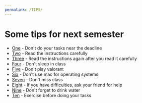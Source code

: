 ```yaml
---
permalink: /TIPS/
---
```


# Some tips for next semester
- [One](https://media.istockphoto.com/photos/man-sitting-on-sofa-reading-book-picture-id457207765?k=20&m=457207765&s=612x612&w=0&h=cz354f87Y66F2_P6AHcJTh08FobLR11c-VoUNcJYYDA=) - Don't do your tasks near the deadline
- [Two](https://media.istockphoto.com/photos/man-sitting-on-sofa-reading-book-picture-id457207765?k=20&m=457207765&s=612x612&w=0&h=cz354f87Y66F2_P6AHcJTh08FobLR11c-VoUNcJYYDA=) - Read the instructions carefully
- [Three](https://media.istockphoto.com/photos/man-sitting-on-sofa-reading-book-picture-id457207765?k=20&m=457207765&s=612x612&w=0&h=cz354f87Y66F2_P6AHcJTh08FobLR11c-VoUNcJYYDA=) - Read the instructions again after you read it carefully
- [Four](https://storyblok-image.ef.com/unsafe/750x375/filters:focal(375x210:376x211):quality(90)/f/60990/750x420/75c6b3b37b/scan2-750x420.jpg) - Don't sleep in class
- [Five](https://awsimages.detik.net.id/community/media/visual/2019/09/17/fe15c699-a954-4aad-9bc7-806c33710790.jpeg?w=700&q=90) - Don't play valorant
- [Six](https://www.youtube.com/watch?v=947op8yKJRY&ab_channel=LinusTechTips) - Don't use mac for operating systems
- [Seven](https://image.freepik.com/free-photo/pleased-good-looking-happy-man-with-ginger-hair-brislte-showing-thumbs-up-smiling-broadly-giving-positive-feedback-sharing-his-positive-opinion-grey-wall_176420-27439.jpg) - Don't miss class
- [Eight](https://previews.123rf.com/images/lakshmiprasad/lakshmiprasad2002/lakshmiprasad200200024/140245995-concept-of-fake-hug-friendship-embracing-young-hypocritical-boy-embracing-a-friend-at-outdoors-frien.jpg) - If you have difficulties, ask your friend for help
- [Nine](https://ecobud.imgix.net/getattachment/7ac4179c-7350-426b-8b68-6c01ca24029e) - Don't forget to drink water
- [Ten](https://st2.depositphotos.com/1252160/6384/i/950/depositphotos_63843561-stock-photo-fat-man-showing-thumbs-up.jpg) - Exercise before doing your tasks